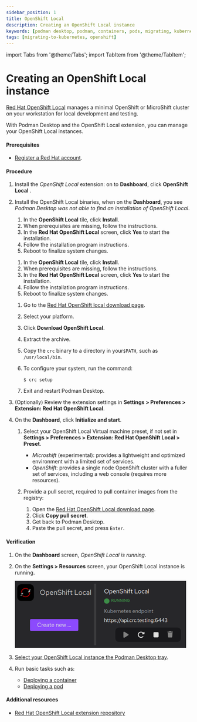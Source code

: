 ```yaml
---
sidebar_position: 1
title: OpenShift Local
description: Creating an OpenShift Local instance
keywords: [podman desktop, podman, containers, pods, migrating, kubernetes, openshift]
tags: [migrating-to-kubernetes, openshift]
---
```


import Tabs from '@theme/Tabs';
import TabItem from '@theme/TabItem';

# Creating an OpenShift Local instance

[Red Hat OpenShift Local](https://developers.redhat.com/products/openshift-local/overview) manages a minimal OpenShift or MicroShift cluster on your workstation for local development and testing.

With Podman Desktop and the OpenShift Local extension, you can manage your OpenShift Local instances.

#### Prerequisites

- [Register a Red Hat account](https://developers.redhat.com/register).

#### Procedure

1. Install the _OpenShift Local_ extension: on to **Dashboard**, click **OpenShift Local <icon icon="fa-solid fa-download" size="lg" />**.
1. Install the OpenShift Local binaries, when on the **Dashboard**, you see _Podman Desktop was not able to find an installation of OpenShift Local_.

   <Tabs groupId="operating-systems">
   <TabItem value="win" label="Windows">

   1. In the **OpenShift Local** tile, click **<icon icon="fa-solid fa-rocket" size="lg" /> Install**.
   1. When prerequisites are missing, follow the instructions.
   1. In the **Red Hat OpenShift Local** screen, click **Yes** to start the installation.
   1. Follow the installation program instructions.
   1. Reboot to finalize system changes.

   </TabItem>
   <TabItem value="mac" label="macOS">

   1. In the **OpenShift Local** tile, click **<icon icon="fa-solid fa-rocket" size="lg" /> Install**.
   1. When prerequisites are missing, follow the instructions.
   1. In the **Red Hat OpenShift Local** screen, click **Yes** to start the installation.
   1. Follow the installation program instructions.
   1. Reboot to finalize system changes.

   </TabItem>
   <TabItem value="linux" label="Linux">

   1. Go to the [Red Hat OpenShift local download page](https://console.redhat.com/openshift/create/local).
   1. Select your platform.
   1. Click **Download OpenShift Local**.
   1. Extract the archive.
   1. Copy the `crc` binary to a directory in your`$PATH`, such as `/usr/local/bin`.
   1. To configure your system, run the command:

      ```shell-session
      $ crc setup
      ```

   1. Exit and restart Podman Desktop.

   </TabItem>
   </Tabs>

1. (Optionally) Review the extension settings in **<icon icon="fa-solid fa-cog" size="lg" /> Settings > Preferences > Extension: Red Hat OpenShift Local**.
1. On the **Dashboard**, click **Initialize and start**.

   1. Select your OpenShift Local Virtual machine preset, if not set in **<icon icon="fa-solid fa-cog" size="lg" /> Settings > Preferences > Extension: Red Hat OpenShift Local > Preset**.
      - _Microshift_ (experimental): provides a lightweight and optimized environment with a limited set of services.
      - _OpenShift_: provides a single node OpenShift cluster with a fuller set of services, including a web console (requires more resources).
   2. Provide a pull secret, required to pull container images from the registry:

      1. Open the [Red Hat OpenShift Local download page](https://cloud.redhat.com/openshift/create/local).
      1. Click **Copy pull secret**.
      1. Get back to Podman Desktop.
      1. Paste the pull secret, and press `Enter`.

#### Verification

1. On the **Dashboard** screen, _OpenShift Local is running_.
1. On the **<icon icon="fa-solid fa-cog" size="lg" />Settings > Resources** screen, your OpenShift Local instance is running.

   ![Developer Sandbox is running](img/resources-openshift-local-running.png)

1. [Select your OpenShift Local instance the Podman Desktop tray](../viewing-and-selecting-current-kubernete-context).
1. Run basic tasks such as:
   - [Deploying a container](../deploying-a-container-to-kubernetes)
   - [Deploying a pod](../deploying-a-pod-to-kubernetes)

#### Additional resources

- [Red Hat OpenShift Local extension repository](https://github.com/crc-org/crc-extension)
